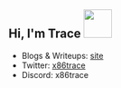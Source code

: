 <h2> Hi, I'm Trace <img src="https://gifdb.com/images/high/cool-anime-satoru-gojo-jujutsu-kaisen-984wuhwhrx8zmwz1.gif" width="50"></h2>

- Blogs & Writeups: [site](https://x86trace.github.io/)
- Twitter: [x86trace](https://twitter.com/x86trace)
- Discord: x86trace
